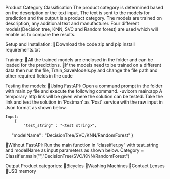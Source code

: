 Product Category Classification
		The product category is determined based on the description or the text input. The text is sent to the models for prediction and the output is a product category. The models are trained on description, any additional text and manufacturer. Four different models(Decision tree, KNN, SVC and Random forest) are used which will enable us to compare the results. 	

Setup and Installation: 
Download the code zip and pip install requirements.txt

Training:
All the trained models are enclosed in the folder and can be loaded for the predictions.
If the models need to be trained on a different data then run the file, Train_SaveModels.py and change the file path and other required fields in the code

Testing the models:
Using FastAPI:
	Open a command prompt in the folder with main.py file and execute the following command.
		-uvicorn main:app
	A temporary http link will be given where the solution can be tested. Take the link and test the solution in ‘Postman’ as ‘Post’ service with the raw input in Json format as shown below.

	Input: 
		{
			"test_string" : "<test string>",
    			"modelName" : "DecisionTree/SVC/KNN/RandomForest"
}
 


Without FastAPI:
	Run the main function in “classifier.py” with test_string and modelName as input parameters as shown below.
	Category = Classifier.main("<test string>","DecisionTree/SVC/KNN/RandomForest")


Output Product categories:
Bicycles
Washing Machines
Contact Lenses
USB memory

